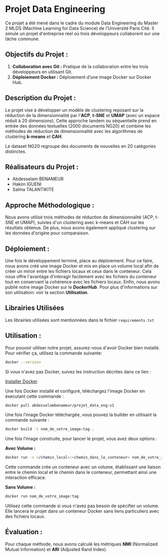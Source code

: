 # Projet Data Engineering

Ce projet a été mené dans le cadre du module Data Engineering du Master 2 MLDS (Machine Learning for Data Science) de l’Université Paris Cité. Il simule un projet d'entreprise réel où trois développeurs collaborent sur une tâche commune.

## Objectifs du Projet :

1. **Collaboration avec Git :** Pratique de la collaboration entre les trois développeurs en utilisant Git.
2. **Déploiement Docker :** Déploiement d’une image Docker sur Docker Hub.

## Description du Projet :

Le projet vise à développer un modèle de clustering reposant sur la réduction de la dimensionnalité par l'**ACP**, **t-SNE** et **UMAP** (avec un espace réduit à 20 dimensions). Cette approche tandem ou séquentielle prend en entrée des données textuelles (2000 documents NG20) et combine les méthodes de réduction de dimensionnalité avec les algorithmes de clustering **k-means** et **CAH**.

Le dataset NG20 regroupe des documents de nouvelles en 20 catégories distinctes.

## Réalisateurs du Projet :

- Abdesselam BENAMEUR
- Hakim IGUENI
- Salma TALANTIKITE

## Approche Méthodologique :

Nous avons utilisé trois méthodes de réduction de dimensionnalité (ACP, t-SNE et UMAP), suivies d'un clustering avec k-means et CAH sur les résultats obtenus. De plus, nous avons également appliqué clustering sur les données d'origine pour comparaison.

## Déploiement :

Une fois le développement terminé, place au déploiement. Pour ce faire, nous avons créé une image Docker et mis en place un volume local afin de créer un miroir entre les fichiers locaux et ceux dans le conteneur. Cela nous offre l'avantage d'interagir facilement avec les fichiers du conteneur tout en conservant la cohérence avec les fichiers locaux.
Enfin, nous avons publié notre image Docker sur le **_DockerHub_**.
Pour plus d'informations sur son utilisation: voir la section **Utilisation**.

## Librairies Utilisées

Les librairies utilisées sont mentionnées dans le fichier `requirements.txt`

## Utilisation :

Pour pouvoir utiliser notre projet, assurez-vous d'avoir Docker bien installé. Pour vérifier ça, utilisez la commande suivante:

```bash
docker --version
```

Si vous n'avez pas Docker, suivez les instruction décrites dans ce lien :

[Installer Docker](https://www.docker.com/products/docker-desktop/).

Une fois Docker installé et configuré, téléchargez l'image Docker en éxecutant cette commande :

```bash
docker pull abdesselambenameur/projet_data_eng:v1
```

Une fois l’image Docker téléchargée, vous pouvez la builder en utilisant la commande suivante :

```bash
docker build -t nom_de_votre_image:tag .
```

Une fois l’image construite, pour lancer le projet, vous avez deux options :

**Avec Volume :**

```bash
docker run -v </chemin_local>:<chemin_dans_le_conteneur> nom_de_votre_image:tag
```

Cette commande crée un conteneur avec un volume, établissant une liaison entre le chemin local et le chemin dans le conteneur, permettant ainsi une interaction efficace.

**Sans Volume :**

```bash
docker run nom_de_votre_image:tag
```

Utilisez cette commande si vous n'avez pas besoin de spécifier un volume. Elle lancera le projet dans un conteneur Docker sans liens particuliers avec des fichiers locaux.

## Évaluation :

Pour chaque méthode, nous avons calculé les métriques **NMI** (Normalized Mutual Information) et **ARI** (Adjusted Rand Index).
